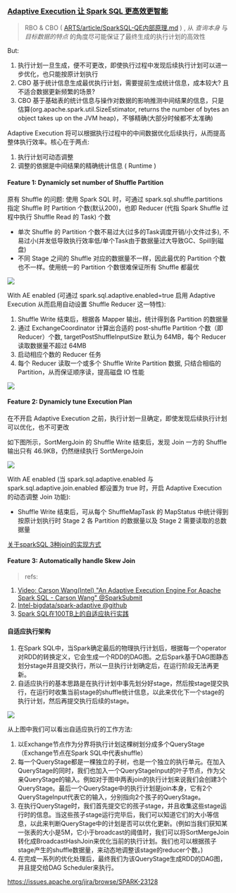 ### [Adaptive Execution 让 Spark SQL 更高效更智能](http://www.jasongj.com/spark/adaptive_execution/)

> RBO & CBO ( [ARTS/article/SparkSQL-QE内部原理.md](https://github.com/genghuiluo/Eat-Your-Own-Dog-Food/blob/master/ARTS/article/SparkSQL-QE%E5%86%85%E9%83%A8%E5%8E%9F%E7%90%86.md) ) , 从 *查询本身* 与 *目标数据的特点* 的角度尽可能保证了最终生成的执行计划的高效性

But:

1. 执行计划一旦生成，便不可更改，即使执行过程中发现后续执行计划可以进一步优化，也只能按原计划执行
2. CBO 基于统计信息生成最优执行计划，需要提前生成统计信息，成本较大? 且不适合数据更新频繁的场景?
3. CBO 基于基础表的统计信息与操作对数据的影响推测中间结果的信息，只是估算(org.apache.spark.util.SizeEstimator,  returns the number of bytes an object takes up on the JVM heap)，不够精确(大部分时候都不太准确) 

Adaptive Execution 将可以根据执行过程中的中间数据优化后续执行，从而提高整体执行效率。核心在于两点:

1. 执行计划可动态调整
2. 调整的依据是中间结果的精确统计信息 ( Runtime ) 


#### Feature 1: Dynamicly set number of Shuffle Partition

原有 Shuffle 的问题: 使用 Spark SQL 时，可通过 spark.sql.shuffle.partitions 指定 Shuffle 时 Partition 个数(默认200)，也即 Reducer (代指 Spark Shuffle 过程中执行 Shuffle Read 的 Task) 个数

- 单次 Shuffle 的 Partition 个数不易过大(过多的Task调度开销/小文件过多), 不易过小(并发低导致执行效率低/单个Task由于数据量过大导致GC、Spill到磁盘)
- 不同 Stage 之间的 Shuffle 对应的数据量不一样，因此最优的 Partition 个数也不一样。使用统一的 Partition 个数很难保证所有 Shuffle 都最优

![](http://www.jasongj.com/img/spark/spark4_ae/spark_ae_fix_reducer_detail.png)

With AE enabled (可通过 spark.sql.adaptive.enabled=true 启用 Adaptive Execution 从而启用自动设置 Shuffle Reducer 这一特性):

1. Shuffle Write 结束后，根据各 Mapper 输出，统计得到各 Partition 的数据量
2. 通过 ExchangeCoordinator 计算出合适的 post-shuffle Partition 个数（即 Reducer）个数, targetPostShuffleInputSize 默认为 64MB，每个 Reducer 读取数据量不超过 64MB
3. 启动相应个数的 Reducer 任务
4. 每个 Reducer 读取一个或多个 Shuffle Write Partition 数据, 只结合相临的 Partition，从而保证顺序读，提高磁盘 IO 性能

![](http://www.jasongj.com/img/spark/spark4_ae/spark_ae_auto_reducer_detail_1.png)


#### Feature 2: Dynamicly tune Execution Plan

在不开启 Adaptive Execution 之前，执行计划一旦确定，即使发现后续执行计划可以优化，也不可更改

如下图所示，SortMergJoin 的 Shuffle Write 结束后，发现 Join 一方的 Shuffle 输出只有 46.9KB，仍然继续执行 SortMergeJoin

![](http://www.jasongj.com/img/spark/spark4_ae/spark_ae_fix_dag.png)

With AE enabled (当 spark.sql.adaptive.enabled 与 spark.sql.adaptive.join.enabled 都设置为 true 时，开启 Adaptive Execution 的动态调整 Join 功能):

- Shuffle Write 结束后，可从每个 ShuffleMapTask 的 MapStatus 中统计得到按原计划执行时 Stage 2 各 Partition 的数据量以及 Stage 2 需要读取的总数据量

[关于sparkSQL 3种join的实现方式]()

#### Feature 3: Automatically handle Skew Join



> refs:

1. [Video: Carson Wang(Intel) "An Adaptive Execution Engine For Apache Spark SQL - Carson Wang" @SparkSubmit](https://www.youtube.com/watch?v=FZgojLWdjaw)
2. [Intel-bigdata/spark-adaptive @github](https://github.com/Intel-bigdata/spark-adaptive)
3. [Spark SQL在100TB上的自适应执行实践](https://mp.weixin.qq.com/s?__biz=MzA4Mzc0NjkwNA==&mid=2650784030&idx=1&sn=2c61e166b535199ee53e579a5092ff80&chksm=87faa829b08d213f55dab289bf5a12cfe376be0c944e03279a1c93e0f0d2164f1c6a6c7c880a&mpshare=1&scene=1&srcid=0111fEEzMCuhKozD4hsN4EE5&pass_ticket=WwOAQGxxBX9z63UyuFIXnWVm%2FSJhHkYwdsKplVDbaiA66ueqnDOtzgq86NgTgqvt#rd)

#### 自适应执行架构

1. 在Spark SQL中，当Spark确定最后的物理执行计划后，根据每一个operator对RDD的转换定义，它会生成一个RDD的DAG图。之后Spark基于DAG图静态划分stage并且提交执行，所以一旦执行计划确定后，在运行阶段无法再更新。
2. 自适应执行的基本思路是在执行计划中事先划分好stage，然后按stage提交执行，在运行时收集当前stage的shuffle统计信息，以此来优化下一个stage的执行计划，然后再提交执行后续的stage。

![](https://mmbiz.qpic.cn/mmbiz_png/wvkocF2MXjWndLdS72JOqymLBJU99EfEEeXYwMq7ZRRibKg57wOYXLtvOdhjxc2jI1C4Xgwypv3CoUrz2E6KkeQ/640?wx_fmt=png&tp=webp&wxfrom=5&wx_lazy=1&wx_co=1)

从上图中我们可以看出自适应执行的工作方法:
1. 以Exchange节点作为分界将执行计划这棵树划分成多个QueryStage（Exchange节点在Spark SQL中代表shuffle）
2. 每一个QueryStage都是一棵独立的子树，也是一个独立的执行单元。在加入QueryStage的同时，我们也加入一个QueryStageInput的叶子节点，作为父亲QueryStage的输入。例如对于图中两表join的执行计划来说我们会创建3个QueryStage。最后一个QueryStage中的执行计划是join本身，它有2个QueryStageInput代表它的输入，分别指向2个孩子的QueryStage。
3. 在执行QueryStage时，我们首先提交它的孩子stage，并且收集这些stage运行时的信息。当这些孩子stage运行完毕后，我们可以知道它们的大小等信息，以此来判断QueryStage中的计划是否可以优化更新。(例如当我们获知某一张表的大小是5M，它小于broadcast的阈值时，我们可以将SortMergeJoin转化成BroadcastHashJoin来优化当前的执行计划。我们也可以根据孩子stage产生的shuffle数据量，来动态地调整该stage的reducer个数。)
4. 在完成一系列的优化处理后，最终我们为该QueryStage生成RDD的DAG图，并且提交给DAG Scheduler来执行。

https://issues.apache.org/jira/browse/SPARK-23128